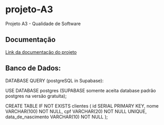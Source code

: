 # projeto-A3
Projeto A3 - Qualidade de Software

## Documentação

[Link da documentação do projeto](https://github.com/facs-qualidade-software/docs)

## Banco de Dados:

DATABASE QUERY (postgreSQL in Supabase):

USE DATABASE postgres (SUPABASE somente aceita database padrão postgres na versão gratuita);

CREATE TABLE IF NOT EXISTS clientes (
id SERIAL PRIMARY KEY,
nome VARCHAR(100) NOT NULL,
cpf VARCHAR(20) NOT NULL UNIQUE,
data_de_nascimento VARCHAR(10) NOT NULL
);

